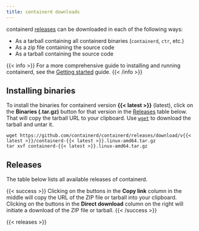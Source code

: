 ```yaml
---
title: containerd downloads
---
```


containerd [releases](#releases) can be downloaded in each of the following ways:

* As a tarball containing all containerd binaries (`containerd`, `ctr`, etc.)
* As a zip file containing the source code
* As a tarball containing the source code

{{< info >}}
For a more comprehensive guide to installing and running containerd, see the [Getting started](../docs/getting-started) guide.
{{< /info >}}

## Installing binaries

To install the binaries for containerd version **{{< latest >}}** (latest), click on the **Binaries (.tar.gz)** button for that version in the [Releases](#releases) table below. That will copy the tarball URL to your clipboard. Use [`wget`](https://www.gnu.org/software/wget/) to download the tarball and untar it.

```shell
wget https://github.com/containerd/containerd/releases/download/v{{< latest >}}/containerd-{{< latest >}}.linux-amd64.tar.gz
tar xvf containerd-{{< latest >}}.linux-amd64.tar.gz
```

## Releases

The table below lists all available releases of containerd.

{{< success >}}
Clicking on the buttons in the **Copy link** column in the middle will copy the URL of the ZIP file or tarball into your clipboard. Clicking on the buttons in the **Direct download** column on the right will initiate a download of the ZIP file or tarball.
{{< /success >}}

{{< releases >}}
